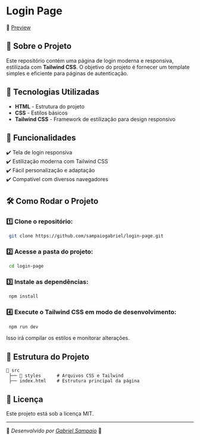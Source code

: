 # Login Page

🔗 [Preview](sampaiogabriel.github.io/login-page/)

## 📌 Sobre o Projeto

Este repositório contém uma página de login moderna e responsiva, estilizada com **Tailwind CSS**. O objetivo do projeto é fornecer um template simples e eficiente para páginas de autenticação.

## 🚀 Tecnologias Utilizadas

- **HTML** - Estrutura do projeto
- **CSS** - Estilos básicos
- **Tailwind CSS** - Framework de estilização para design responsivo

## 🎨 Funcionalidades

✔️ Tela de login responsiva<br>
✔️ Estilização moderna com Tailwind CSS<br>
✔️ Fácil personalização e adaptação<br>
✔️ Compatível com diversos navegadores

## 🛠 Como Rodar o Projeto

### 1️⃣ Clone o repositório:

```sh
 git clone https://github.com/sampaiogabriel/login-page.git
```

### 2️⃣ Acesse a pasta do projeto:

```sh
 cd login-page
```

### 3️⃣ Instale as dependências:

```sh
 npm install
```

### 4️⃣ Execute o Tailwind CSS em modo de desenvolvimento:

```sh
 npm run dev
```

Isso irá compilar os estilos e monitorar alterações.

## 📄 Estrutura do Projeto

```
📂 src
 ├── 📂 styles      # Arquivos CSS e Tailwind
 ├── index.html    # Estrutura principal da página
```

## 📜 Licença

Este projeto está sob a licença MIT.

---

📌 _Desenvolvido por [Gabriel Sampaio](https://github.com/sampaiogabriel)_ 🚀
